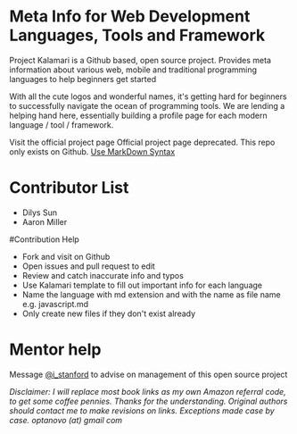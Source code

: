 # Meta Info for Web Development Languages, Tools and Framework

Project Kalamari is a Github based, open source project. Provides meta information about various web, mobile and traditional programming languages to help beginners get started

With all the cute logos and wonderful names, it's getting hard for beginners to successfully navigate the ocean of programming tools. We are lending a helping hand here, essentially building a profile page for each modern language / tool / framework. 


Visit the official project page
Official project page deprecated. This repo only exists on Github.
[Use MarkDown Syntax](http://daringfireball.net/projects/markdown/syntax)

# Contributor List
- Dilys Sun
- Aaron Miller

#Contribution Help
- Fork and visit on Github
- Open issues and pull request to edit
- Review and catch inaccurate info and typos
- Use Kalamari template to fill out important info for each language
- Name the language with md extension and with the name as file name e.g. javascript.md
- Only create new files if they don't exist already

# Mentor help
Message [@i_stanford](http://www.twitter.com/i_stanford) to advise on management of this open source project

*Disclaimer: I will replace most book links as my own Amazon referral code, to get some coffee pennies. Thanks for the understanding. Original authors should contact me to make revisions on links. Exceptions made case by case. optanovo (at) gmail com*